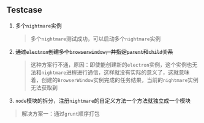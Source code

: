 ## Testcase

1. 多个`nightmare`实例

   > 多个`nightmare`测试成功，可以启动多个`nightmare`实例

2. ~~通过`electron`创建多个`browserwindow`，并指定`parent`和`child`关系~~

   > 这种方案行不通，原因：即使能创建新的`electron`实例，这个实例也无法和`nightmare`进程进行通信，这样就没有实际的意义了，这就意味着，创建的`BrowserWindow`实例完成的任务结果，当前的`nightmare`实例无法获取到

3. `node`模块的拆分，注册`nightmare`的自定义方法一个方法就独立成一个模块

>  解决方案一：通过`grunt`顺序打包